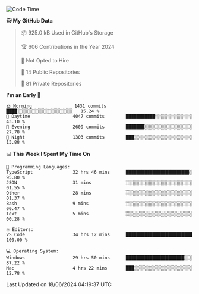 <!--START_SECTION:waka-->
![Code Time](http://img.shields.io/badge/Code%20Time-5%2C776%20hrs%2040%20mins-blue)

**🐱 My GitHub Data** 

> 📦 925.0 kB Used in GitHub's Storage 
 > 
> 🏆 606 Contributions in the Year 2024
 > 
> 🚫 Not Opted to Hire
 > 
> 📜 14 Public Repositories 
 > 
> 🔑 81 Private Repositories 
 > 
**I'm an Early 🐤** 

```text
🌞 Morning                1431 commits        ████░░░░░░░░░░░░░░░░░░░░░   15.24 % 
🌆 Daytime                4047 commits        ███████████░░░░░░░░░░░░░░   43.10 % 
🌃 Evening                2609 commits        ███████░░░░░░░░░░░░░░░░░░   27.78 % 
🌙 Night                  1303 commits        ███░░░░░░░░░░░░░░░░░░░░░░   13.88 % 
```


📊 **This Week I Spent My Time On** 

```text
💬 Programming Languages: 
TypeScript               32 hrs 46 mins      ████████████████████████░   95.80 % 
JSON                     31 mins             ░░░░░░░░░░░░░░░░░░░░░░░░░   01.55 % 
Other                    28 mins             ░░░░░░░░░░░░░░░░░░░░░░░░░   01.37 % 
Bash                     9 mins              ░░░░░░░░░░░░░░░░░░░░░░░░░   00.47 % 
Text                     5 mins              ░░░░░░░░░░░░░░░░░░░░░░░░░   00.28 % 

🔥 Editors: 
VS Code                  34 hrs 12 mins      █████████████████████████   100.00 % 

💻 Operating System: 
Windows                  29 hrs 50 mins      ██████████████████████░░░   87.22 % 
Mac                      4 hrs 22 mins       ███░░░░░░░░░░░░░░░░░░░░░░   12.78 % 
```


 Last Updated on 18/06/2024 04:19:37 UTC
<!--END_SECTION:waka-->

